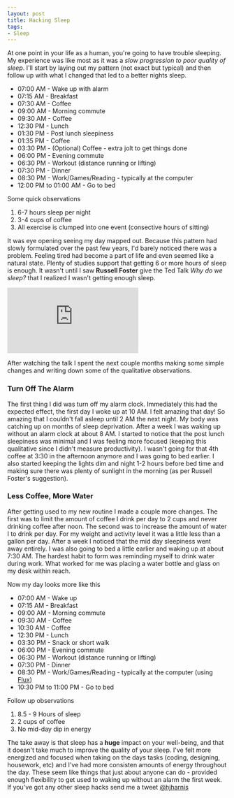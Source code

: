 ```yaml
---
layout: post
title: Hacking Sleep
tags:
- Sleep
---
```


At one point in your life as a human, you're going to have trouble sleeping. My experience was like most as it was a _slow progression to poor quality of sleep_. I'll start by laying out my pattern (not exact but typical) and then follow up with what I changed that led to a better nights sleep.

- 07:00 AM - Wake up with alarm
- 07:15 AM - Breakfast
- 07:30 AM - Coffee
- 09:00 AM - Morning commute
- 09:30 AM - Coffee
- 12:30 PM - Lunch
- 01:30 PM - Post lunch sleepiness
- 01:35 PM - Coffee
- 03:30 PM - (Optional) Coffee - extra jolt to get things done
- 06:00 PM - Evening commute
- 06:30 PM - Workout (distance running or lifting)
- 07:30 PM - Dinner
- 08:30 PM - Work/Games/Reading - typically at the computer
- 12:00 PM to 01:00 AM - Go to bed

Some quick observations

1. 6-7 hours sleep per night
2. 3-4 cups of coffee
3. All exercise is clumped into one event (consective hours of sitting)

It was eye opening seeing my day mapped out. Because this pattern had slowly formulated over the past few years, I'd barely noticed there was a problem. Feeling tired had become a part of life and even seemed like a natural state. Plenty of studies support that getting 6 or more hours of sleep is enough. It wasn't until I saw **Russell Foster** give the Ted Talk _Why do we sleep?_ that I realized I wasn't getting enough sleep.

<div class='embed-container'><iframe src='http://www.youtube.com/embed/LWULB9Aoopc' frameborder='0' allowfullscreen></iframe></div>

After watching the talk I spent the next couple months making some simple changes and writing down some of the qualitative observations.

### Turn Off The Alarm

The first thing I did was turn off my alarm clock. Immediately this had the expected effect, the first day I woke up at 10 AM. I felt amazing that day! So amazing that I couldn't fall asleep until 2 AM the next night. My body was catching up on months of sleep deprivation. After a week I was waking up without an alarm clock at about 8 AM. I started to notice that the post lunch sleepiness was minimal and I was feeling more focused (keeping this qualitative since I didn't measure productivity). I wasn't going for that 4th coffee at 3:30 in the afternoon anymore and I was going to bed earlier. I also started keeping the lights dim and night 1-2 hours before bed time and making sure there was plenty of sunlight in the morning (as per Russell Foster's suggestion).

### Less Coffee, More Water

After getting used to my new routine I made a couple more changes. The first was to limit the amount of coffee I drink per day to 2 cups and never drinking coffee after noon. The second was to increase the amount of water I to drink per day. For my weight and activity level it was a little less than a gallon per day. After a week I noticed that the mid day sleepiness went away entirely. I was also going to bed a little earlier and waking up at about 7:30 AM. The hardest habit to form was reminding myself to drink water during work. What worked for me was placing a water bottle and glass on my desk within reach.

Now my day looks more like this

- 07:00 AM - Wake up
- 07:15 AM - Breakfast
- 09:00 AM - Morning commute
- 09:30 AM - Coffee
- 10:30 AM - Coffee
- 12:30 PM - Lunch
- 03:30 PM - Snack or short walk
- 06:00 PM - Evening commute
- 06:30 PM - Workout (distance running or lifting)
- 07:30 PM - Dinner
- 08:30 PM - Work/Games/Reading - typically at the computer (using [Flux](https://justgetflux.com/))
- 10:30 PM to 11:00 PM - Go to bed

Follow up observations

1. 8.5 - 9 Hours of sleep
2. 2 cups of coffee
3. No mid-day dip in energy

The take away is that sleep has a **huge** impact on your well-being, and that it doesn't take much to improve the quality of your sleep. I've felt more energized and focused when taking on the days tasks (coding, designing, housework, etc) and I've had more consisten amounts of energy throughout the day. These seem like things that just about anyone can do - provided enough flexibility to get used to waking up without an alarm the first week. If you've got any other sleep hacks send me a tweet [@hjharnis](https://twitter.com/hjharnis)
